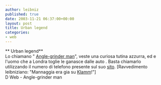 ```yaml
---
author: leibniz
published: true
date: 2003-11-21 06:37:00+00:00
layout: post
title: Urban legend
categories:
- web
---
```


 ** Urban legend**   
  Lo chiamano " [ Angle-grinder man](http://www.dweb.repubblica.it/dweb2/dettaglio.jsp?id=538210&s=world)", veste una curiosa tutina azzurra, ed e l'uomo che a Londra toglie le ganasce dalle auto . Basta chiamarlo utilizzando il numero di telefono presente sul suo  [ sito](http://www.anglegrinderman.co.uk/). [Ravvedimento leibniziano: "Mannaggia era gia su  [ Klamm](http://klamm.splinder.it/1069177236#925767)!"]   
D Web - Angle-grinder man
